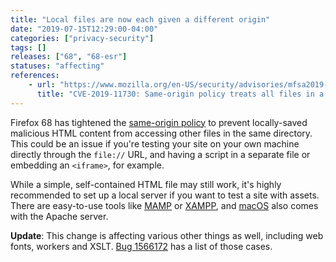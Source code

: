 ```yaml
---
title: "Local files are now each given a different origin"
date: "2019-07-15T12:29:00-04:00"
categories: ["privacy-security"]
tags: []
releases: ["68", "68-esr"]
statuses: "affecting"
references:
    - url: "https://www.mozilla.org/en-US/security/advisories/mfsa2019-21/#CVE-2019-11730"
      title: "CVE-2019-11730: Same-origin policy treats all files in a directory as having the same-origin"
---
```

Firefox 68 has tightened the [same-origin policy](https://developer.mozilla.org/docs/Web/Security/Same-origin_policy) to prevent locally-saved malicious HTML content from accessing other files in the same directory. This could be an issue if you're testing your site on your own machine directly through the `file://` URL, and having a script in a separate file or embedding an `<iframe>`, for example.

While a simple, self-contained HTML file may still work, it's highly recommended to set up a local server if you want to test a site with assets. There are easy-to-use tools like [MAMP](https://www.mamp.info/) or [XAMPP](https://www.apachefriends.org/), and [macOS](https://discussions.apple.com/docs/DOC-3083) also comes with the Apache server.

**Update**: This change is affecting various other things as well, including web fonts, workers and XSLT. [Bug 1566172](https://bugzilla.mozilla.org/show_bug.cgi?id=1566172) has a list of those cases.
